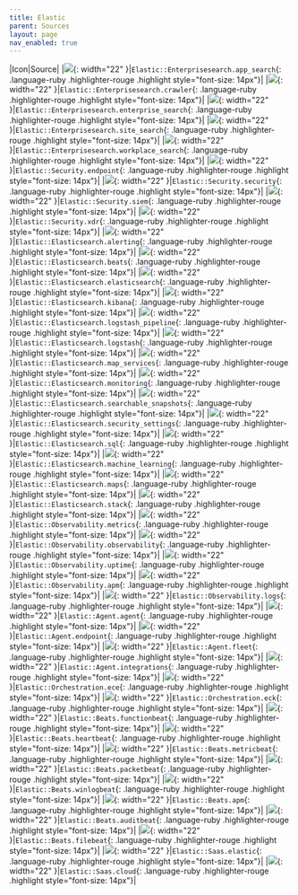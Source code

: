 ```yaml
---
title: Elastic
parent: Sources
layout: page
nav_enabled: true
---
```


|Icon|Source|
|![](/home/gearoid/.gem/ruby/3.1/gems/diagrams-rb-0.1.0/resources/elastic/enterprisesearch/app-search.png){: width="22" }|`Elastic::Enterprisesearch.app_search`{: .language-ruby .highlighter-rouge .highlight style="font-size: 14px"}|
|![](/home/gearoid/.gem/ruby/3.1/gems/diagrams-rb-0.1.0/resources/elastic/enterprisesearch/crawler.png){: width="22" }|`Elastic::Enterprisesearch.crawler`{: .language-ruby .highlighter-rouge .highlight style="font-size: 14px"}|
|![](/home/gearoid/.gem/ruby/3.1/gems/diagrams-rb-0.1.0/resources/elastic/enterprisesearch/enterprise-search.png){: width="22" }|`Elastic::Enterprisesearch.enterprise_search`{: .language-ruby .highlighter-rouge .highlight style="font-size: 14px"}|
|![](/home/gearoid/.gem/ruby/3.1/gems/diagrams-rb-0.1.0/resources/elastic/enterprisesearch/site-search.png){: width="22" }|`Elastic::Enterprisesearch.site_search`{: .language-ruby .highlighter-rouge .highlight style="font-size: 14px"}|
|![](/home/gearoid/.gem/ruby/3.1/gems/diagrams-rb-0.1.0/resources/elastic/enterprisesearch/workplace-search.png){: width="22" }|`Elastic::Enterprisesearch.workplace_search`{: .language-ruby .highlighter-rouge .highlight style="font-size: 14px"}|
|![](/home/gearoid/.gem/ruby/3.1/gems/diagrams-rb-0.1.0/resources/elastic/security/endpoint.png){: width="22" }|`Elastic::Security.endpoint`{: .language-ruby .highlighter-rouge .highlight style="font-size: 14px"}|
|![](/home/gearoid/.gem/ruby/3.1/gems/diagrams-rb-0.1.0/resources/elastic/security/security.png){: width="22" }|`Elastic::Security.security`{: .language-ruby .highlighter-rouge .highlight style="font-size: 14px"}|
|![](/home/gearoid/.gem/ruby/3.1/gems/diagrams-rb-0.1.0/resources/elastic/security/siem.png){: width="22" }|`Elastic::Security.siem`{: .language-ruby .highlighter-rouge .highlight style="font-size: 14px"}|
|![](/home/gearoid/.gem/ruby/3.1/gems/diagrams-rb-0.1.0/resources/elastic/security/xdr.png){: width="22" }|`Elastic::Security.xdr`{: .language-ruby .highlighter-rouge .highlight style="font-size: 14px"}|
|![](/home/gearoid/.gem/ruby/3.1/gems/diagrams-rb-0.1.0/resources/elastic/elasticsearch/alerting.png){: width="22" }|`Elastic::Elasticsearch.alerting`{: .language-ruby .highlighter-rouge .highlight style="font-size: 14px"}|
|![](/home/gearoid/.gem/ruby/3.1/gems/diagrams-rb-0.1.0/resources/elastic/elasticsearch/beats.png){: width="22" }|`Elastic::Elasticsearch.beats`{: .language-ruby .highlighter-rouge .highlight style="font-size: 14px"}|
|![](/home/gearoid/.gem/ruby/3.1/gems/diagrams-rb-0.1.0/resources/elastic/elasticsearch/elasticsearch.png){: width="22" }|`Elastic::Elasticsearch.elasticsearch`{: .language-ruby .highlighter-rouge .highlight style="font-size: 14px"}|
|![](/home/gearoid/.gem/ruby/3.1/gems/diagrams-rb-0.1.0/resources/elastic/elasticsearch/kibana.png){: width="22" }|`Elastic::Elasticsearch.kibana`{: .language-ruby .highlighter-rouge .highlight style="font-size: 14px"}|
|![](/home/gearoid/.gem/ruby/3.1/gems/diagrams-rb-0.1.0/resources/elastic/elasticsearch/logstash-pipeline.png){: width="22" }|`Elastic::Elasticsearch.logstash_pipeline`{: .language-ruby .highlighter-rouge .highlight style="font-size: 14px"}|
|![](/home/gearoid/.gem/ruby/3.1/gems/diagrams-rb-0.1.0/resources/elastic/elasticsearch/logstash.png){: width="22" }|`Elastic::Elasticsearch.logstash`{: .language-ruby .highlighter-rouge .highlight style="font-size: 14px"}|
|![](/home/gearoid/.gem/ruby/3.1/gems/diagrams-rb-0.1.0/resources/elastic/elasticsearch/map-services.png){: width="22" }|`Elastic::Elasticsearch.map_services`{: .language-ruby .highlighter-rouge .highlight style="font-size: 14px"}|
|![](/home/gearoid/.gem/ruby/3.1/gems/diagrams-rb-0.1.0/resources/elastic/elasticsearch/monitoring.png){: width="22" }|`Elastic::Elasticsearch.monitoring`{: .language-ruby .highlighter-rouge .highlight style="font-size: 14px"}|
|![](/home/gearoid/.gem/ruby/3.1/gems/diagrams-rb-0.1.0/resources/elastic/elasticsearch/searchable-snapshots.png){: width="22" }|`Elastic::Elasticsearch.searchable_snapshots`{: .language-ruby .highlighter-rouge .highlight style="font-size: 14px"}|
|![](/home/gearoid/.gem/ruby/3.1/gems/diagrams-rb-0.1.0/resources/elastic/elasticsearch/security-settings.png){: width="22" }|`Elastic::Elasticsearch.security_settings`{: .language-ruby .highlighter-rouge .highlight style="font-size: 14px"}|
|![](/home/gearoid/.gem/ruby/3.1/gems/diagrams-rb-0.1.0/resources/elastic/elasticsearch/sql.png){: width="22" }|`Elastic::Elasticsearch.sql`{: .language-ruby .highlighter-rouge .highlight style="font-size: 14px"}|
|![](/home/gearoid/.gem/ruby/3.1/gems/diagrams-rb-0.1.0/resources/elastic/elasticsearch/machine-learning.png){: width="22" }|`Elastic::Elasticsearch.machine_learning`{: .language-ruby .highlighter-rouge .highlight style="font-size: 14px"}|
|![](/home/gearoid/.gem/ruby/3.1/gems/diagrams-rb-0.1.0/resources/elastic/elasticsearch/maps.png){: width="22" }|`Elastic::Elasticsearch.maps`{: .language-ruby .highlighter-rouge .highlight style="font-size: 14px"}|
|![](/home/gearoid/.gem/ruby/3.1/gems/diagrams-rb-0.1.0/resources/elastic/elasticsearch/stack.png){: width="22" }|`Elastic::Elasticsearch.stack`{: .language-ruby .highlighter-rouge .highlight style="font-size: 14px"}|
|![](/home/gearoid/.gem/ruby/3.1/gems/diagrams-rb-0.1.0/resources/elastic/observability/metrics.png){: width="22" }|`Elastic::Observability.metrics`{: .language-ruby .highlighter-rouge .highlight style="font-size: 14px"}|
|![](/home/gearoid/.gem/ruby/3.1/gems/diagrams-rb-0.1.0/resources/elastic/observability/observability.png){: width="22" }|`Elastic::Observability.observability`{: .language-ruby .highlighter-rouge .highlight style="font-size: 14px"}|
|![](/home/gearoid/.gem/ruby/3.1/gems/diagrams-rb-0.1.0/resources/elastic/observability/uptime.png){: width="22" }|`Elastic::Observability.uptime`{: .language-ruby .highlighter-rouge .highlight style="font-size: 14px"}|
|![](/home/gearoid/.gem/ruby/3.1/gems/diagrams-rb-0.1.0/resources/elastic/observability/apm.png){: width="22" }|`Elastic::Observability.apm`{: .language-ruby .highlighter-rouge .highlight style="font-size: 14px"}|
|![](/home/gearoid/.gem/ruby/3.1/gems/diagrams-rb-0.1.0/resources/elastic/observability/logs.png){: width="22" }|`Elastic::Observability.logs`{: .language-ruby .highlighter-rouge .highlight style="font-size: 14px"}|
|![](/home/gearoid/.gem/ruby/3.1/gems/diagrams-rb-0.1.0/resources/elastic/agent/agent.png){: width="22" }|`Elastic::Agent.agent`{: .language-ruby .highlighter-rouge .highlight style="font-size: 14px"}|
|![](/home/gearoid/.gem/ruby/3.1/gems/diagrams-rb-0.1.0/resources/elastic/agent/endpoint.png){: width="22" }|`Elastic::Agent.endpoint`{: .language-ruby .highlighter-rouge .highlight style="font-size: 14px"}|
|![](/home/gearoid/.gem/ruby/3.1/gems/diagrams-rb-0.1.0/resources/elastic/agent/fleet.png){: width="22" }|`Elastic::Agent.fleet`{: .language-ruby .highlighter-rouge .highlight style="font-size: 14px"}|
|![](/home/gearoid/.gem/ruby/3.1/gems/diagrams-rb-0.1.0/resources/elastic/agent/integrations.png){: width="22" }|`Elastic::Agent.integrations`{: .language-ruby .highlighter-rouge .highlight style="font-size: 14px"}|
|![](/home/gearoid/.gem/ruby/3.1/gems/diagrams-rb-0.1.0/resources/elastic/orchestration/ece.png){: width="22" }|`Elastic::Orchestration.ece`{: .language-ruby .highlighter-rouge .highlight style="font-size: 14px"}|
|![](/home/gearoid/.gem/ruby/3.1/gems/diagrams-rb-0.1.0/resources/elastic/orchestration/eck.png){: width="22" }|`Elastic::Orchestration.eck`{: .language-ruby .highlighter-rouge .highlight style="font-size: 14px"}|
|![](/home/gearoid/.gem/ruby/3.1/gems/diagrams-rb-0.1.0/resources/elastic/beats/functionbeat.png){: width="22" }|`Elastic::Beats.functionbeat`{: .language-ruby .highlighter-rouge .highlight style="font-size: 14px"}|
|![](/home/gearoid/.gem/ruby/3.1/gems/diagrams-rb-0.1.0/resources/elastic/beats/heartbeat.png){: width="22" }|`Elastic::Beats.heartbeat`{: .language-ruby .highlighter-rouge .highlight style="font-size: 14px"}|
|![](/home/gearoid/.gem/ruby/3.1/gems/diagrams-rb-0.1.0/resources/elastic/beats/metricbeat.png){: width="22" }|`Elastic::Beats.metricbeat`{: .language-ruby .highlighter-rouge .highlight style="font-size: 14px"}|
|![](/home/gearoid/.gem/ruby/3.1/gems/diagrams-rb-0.1.0/resources/elastic/beats/packetbeat.png){: width="22" }|`Elastic::Beats.packetbeat`{: .language-ruby .highlighter-rouge .highlight style="font-size: 14px"}|
|![](/home/gearoid/.gem/ruby/3.1/gems/diagrams-rb-0.1.0/resources/elastic/beats/winlogbeat.png){: width="22" }|`Elastic::Beats.winlogbeat`{: .language-ruby .highlighter-rouge .highlight style="font-size: 14px"}|
|![](/home/gearoid/.gem/ruby/3.1/gems/diagrams-rb-0.1.0/resources/elastic/beats/apm.png){: width="22" }|`Elastic::Beats.apm`{: .language-ruby .highlighter-rouge .highlight style="font-size: 14px"}|
|![](/home/gearoid/.gem/ruby/3.1/gems/diagrams-rb-0.1.0/resources/elastic/beats/auditbeat.png){: width="22" }|`Elastic::Beats.auditbeat`{: .language-ruby .highlighter-rouge .highlight style="font-size: 14px"}|
|![](/home/gearoid/.gem/ruby/3.1/gems/diagrams-rb-0.1.0/resources/elastic/beats/filebeat.png){: width="22" }|`Elastic::Beats.filebeat`{: .language-ruby .highlighter-rouge .highlight style="font-size: 14px"}|
|![](/home/gearoid/.gem/ruby/3.1/gems/diagrams-rb-0.1.0/resources/elastic/saas/elastic.png){: width="22" }|`Elastic::Saas.elastic`{: .language-ruby .highlighter-rouge .highlight style="font-size: 14px"}|
|![](/home/gearoid/.gem/ruby/3.1/gems/diagrams-rb-0.1.0/resources/elastic/saas/cloud.png){: width="22" }|`Elastic::Saas.cloud`{: .language-ruby .highlighter-rouge .highlight style="font-size: 14px"}|
